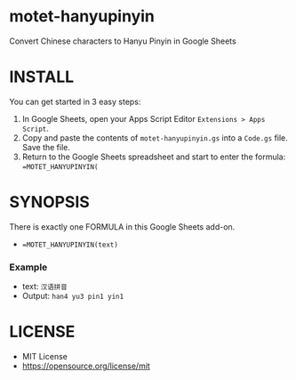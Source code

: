 # motet-hanyupinyin
Convert Chinese characters to Hanyu Pinyin in Google Sheets

# INSTALL

You can get started in 3 easy steps:

1. In Google Sheets, open your Apps Script Editor `Extensions > Apps Script`.
2. Copy and paste the contents of `motet-hanyupinyin.gs` into a `Code.gs` file. Save the file.
3. Return to the Google Sheets spreadsheet and start to enter the formula: `=MOTET_HANYUPINYIN(`

# SYNOPSIS
There is exactly one FORMULA in this Google Sheets add-on.

+ `=MOTET_HANYUPINYIN(text)`

### Example
+ text: `汉语拼音`
+ Output: `han4 yu3 pin1 yin1`

# LICENSE
  + MIT License
  + https://opensource.org/license/mit

